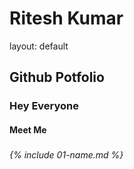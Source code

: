 # Ritesh Kumar
layout: default
## Github Potfolio
### Hey Everyone
#### Meet Me
#####
###### {% include 01-name.md %}

